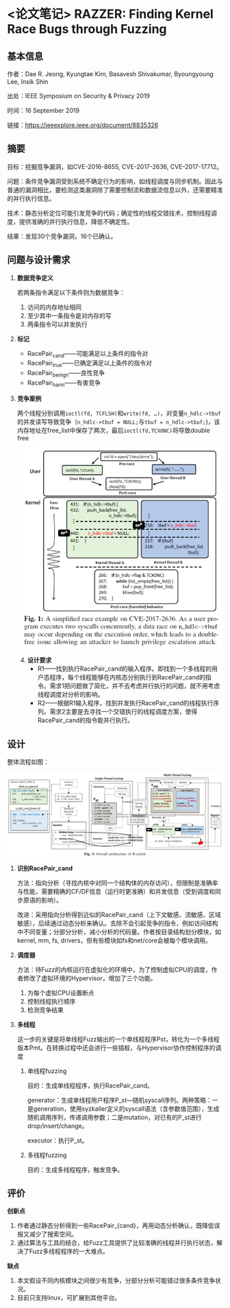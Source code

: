 # <论文笔记> RAZZER: Finding Kernel Race Bugs through Fuzzing

## 基本信息

作者：Dae R. Jeong, Kyungtae Kim, Basavesh Shivakumar, Byoungyoung Lee, Insik Shin

出处：IEEE Symposium on Security & Privacy 2019

时间：16 September 2019

链接：https://ieeexplore.ieee.org/document/8835326

## 摘要

目标：挖掘竞争漏洞，如CVE-2016-8655, CVE-2017-2636, CVE-2017-17712。

问题：条件竞争漏洞受到系统不确定行为的影响，如线程调度与同步机制。因此与普通的漏洞相比，要检测这类漏洞除了需要控制流和数据流信息以外，还需要精准的并行执行信息。

技术：静态分析定位可能引发竞争的代码；确定性的线程交错技术，控制线程调度，提供准确的并行执行信息，降低不确定性。	

结果：发现30个竞争漏洞，16个已确认。

## 问题与设计需求

1. **数据竞争定义**

    若两条指令满足以下条件则为数据竞争：

   1. 访问的内存地址相同
   2. 至少其中一条指令是对内存的写
   3. 两条指令可以并发执行

2. **标记**

   - RacePair<sub>cand</sub>——可能满足以上条件的指令对
   - RacePair<sub>true</sub>——已确定满足以上条件的指令对
   - RacePair<sub>benign</sub>——良性竞争
   - RacePair<sub>harm</sub>——有害竞争

3. **竞争案例**

   两个线程分别调用`ioctl(fd, TCFLSH)`和`write(fd, …)`，对变量`n_hdlc->tbuf`的并发读写导致竞争（`n_hdlc->tbuf = NULL;`与`tbuf = n_hdlc->tbuf;`)，该内存地址在free_list中保存了两次，最后`ioctl(fd,TCXONC)`将导致double free

   ![竞争案例](竞争案例.png)

   4. **设计要求**
      - R1——找到执行RacePair_cand的输入程序。即找到一个多线程的用户态程序，每个线程能够在内核态分别执行到RacePair_cand的指令。需求1把问题做了简化，并不去考虑并行执行的问题，就不用考虑线程调度对分析的影响。
      - R2——根据R1输入程序，找到并发执行RacePair_cand的线程执行序列。需求2主要是去寻找一个交错执行的线程调度方案，使得RacePair_cand的指令能并行执行。

## 设计

整体流程如图：

![框架](框架.png)

1. **识别RacePair_cand**

   方法：指向分析（寻找内核中对同一个结构体的内存访问），但限制是准确率与性能，需要精确的CF/DF信息（运行时更准确）和并发信息（受到调度和同步原语的影响）。

   改进：采用指向分析得到近似的RacePair_cand（上下文敏感、流敏感、区域敏感），后续通过动态分析来确认。去除不会引起竞争的指令，例如访问结构中不同变量；分部分分析，减小分析的代码量。作者按目录结构划分模块，如kernel, mm, fs, drivers，但有些模块如fs和net/core会被每个模块调用。

2. **调度器**

   方法：待Fuzz的内核运行在虚拟化的环境中，为了控制虚拟CPU的调度，作者修改了虚拟环境的Hypervisor，增加了三个功能。

   1. 为每个虚拟CPU设置断点
   2. 控制线程执行顺序
   3. 检测竞争结果

3. **多线程**

   这一步的关键是将单线程Fuzz输出的一个单线程程序Pst，转化为一个多线程版本Pmt。在转换过程中还会进行一些插桩，与Hypervisor协作控制程序的调度

   1. 单线程fuzzing

      目的：生成单线程程序，执行RacePair_cand。

      generator：生成单线程用户程序P_st—随机syscall序列。两种策略：一是generation，使用syzkaller定义的syscall语法（含参数值范围），生成随机调用序列，传递调用参数；二是mutation，对已有的P_st进行drop/insert/change。

      executor：执行P_st。

   2. 多线程fuzzing

      目的：生成多线程程序，触发竞争。

## 评价

**创新点**

1. 作者通过静态分析得到一些RacePair_{cand}，再用动态分析确认，既降低误报又减少了搜索空间。
2. 通过算法与工具的结合，给Fuzz工具提供了比较准确的线程并行执行状态，解决了Fuzz多线程程序的一大难点。

**缺点**

1. 本文假设不同内核模块之间很少有竞争，分部分分析可能错过很多条件竞争状况。
2. 目前只支持linux，可扩展到其他平台。